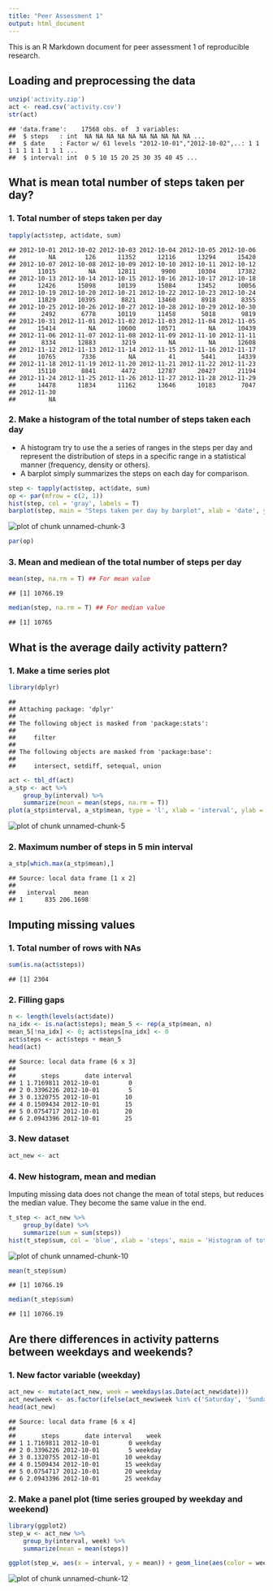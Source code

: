 ```yaml
---
title: "Peer Assessment 1"
output: html_document
---
```


This is an R Markdown document for peer assessment 1 of reproducible research.

## Loading and preprocessing the data

```r
unzip('activity.zip')
act <- read.csv('activity.csv')
str(act)
```

```
## 'data.frame':	17568 obs. of  3 variables:
##  $ steps   : int  NA NA NA NA NA NA NA NA NA NA ...
##  $ date    : Factor w/ 61 levels "2012-10-01","2012-10-02",..: 1 1 1 1 1 1 1 1 1 1 ...
##  $ interval: int  0 5 10 15 20 25 30 35 40 45 ...
```


## What is mean total number of steps taken per day?
### 1. Total number of steps taken per day

```r
tapply(act$step, act$date, sum)
```

```
## 2012-10-01 2012-10-02 2012-10-03 2012-10-04 2012-10-05 2012-10-06 
##         NA        126      11352      12116      13294      15420 
## 2012-10-07 2012-10-08 2012-10-09 2012-10-10 2012-10-11 2012-10-12 
##      11015         NA      12811       9900      10304      17382 
## 2012-10-13 2012-10-14 2012-10-15 2012-10-16 2012-10-17 2012-10-18 
##      12426      15098      10139      15084      13452      10056 
## 2012-10-19 2012-10-20 2012-10-21 2012-10-22 2012-10-23 2012-10-24 
##      11829      10395       8821      13460       8918       8355 
## 2012-10-25 2012-10-26 2012-10-27 2012-10-28 2012-10-29 2012-10-30 
##       2492       6778      10119      11458       5018       9819 
## 2012-10-31 2012-11-01 2012-11-02 2012-11-03 2012-11-04 2012-11-05 
##      15414         NA      10600      10571         NA      10439 
## 2012-11-06 2012-11-07 2012-11-08 2012-11-09 2012-11-10 2012-11-11 
##       8334      12883       3219         NA         NA      12608 
## 2012-11-12 2012-11-13 2012-11-14 2012-11-15 2012-11-16 2012-11-17 
##      10765       7336         NA         41       5441      14339 
## 2012-11-18 2012-11-19 2012-11-20 2012-11-21 2012-11-22 2012-11-23 
##      15110       8841       4472      12787      20427      21194 
## 2012-11-24 2012-11-25 2012-11-26 2012-11-27 2012-11-28 2012-11-29 
##      14478      11834      11162      13646      10183       7047 
## 2012-11-30 
##         NA
```

### 2. Make a histogram of the total number of steps taken each day
- A histogram try to use the a series of ranges in the steps per day and represent the distribution of steps in a specific range in a statistical manner (frequency, density or others).
- A barplot simply summarizes the steps on each day for comparison.


```r
step <- tapply(act$step, act$date, sum)
op <- par(mfrow = c(2, 1))
hist(step, col = 'gray', labels = T)
barplot(step, main = "Steps taken per day by barplot", xlab = 'date', ylab = 'steps')
```

![plot of chunk unnamed-chunk-3](figure/unnamed-chunk-3-1.png) 

```r
par(op)
```

### 3. Mean and mediean of the total number of steps per day

```r
mean(step, na.rm = T) ## For mean value
```

```
## [1] 10766.19
```

```r
median(step, na.rm = T) ## For median value
```

```
## [1] 10765
```


## What is the average daily activity pattern?
### 1. Make a time series plot

```r
library(dplyr)
```

```
## 
## Attaching package: 'dplyr'
## 
## The following object is masked from 'package:stats':
## 
##     filter
## 
## The following objects are masked from 'package:base':
## 
##     intersect, setdiff, setequal, union
```

```r
act <- tbl_df(act)
a_stp <- act %>%
    group_by(interval) %>%
    summarize(mean = mean(steps, na.rm = T))
plot(a_stp$interval, a_stp$mean, type = 'l', xlab = 'interval', ylab = 'average steps', main = 'average steps of 5 min interval')
```

![plot of chunk unnamed-chunk-5](figure/unnamed-chunk-5-1.png) 

### 2. Maximum number of steps in 5 min interval

```r
a_stp[which.max(a_stp$mean),]
```

```
## Source: local data frame [1 x 2]
## 
##   interval     mean
## 1      835 206.1698
```

## Imputing missing values
### 1. Total number of rows with NAs

```r
sum(is.na(act$steps))
```

```
## [1] 2304
```

### 2. Filling gaps

```r
n <- length(levels(act$date))
na_idx <- is.na(act$steps); mean_5 <- rep(a_stp$mean, n)
mean_5[!na_idx] <- 0; act$steps[na_idx] <- 0
act$steps <- act$steps + mean_5
head(act)
```

```
## Source: local data frame [6 x 3]
## 
##       steps       date interval
## 1 1.7169811 2012-10-01        0
## 2 0.3396226 2012-10-01        5
## 3 0.1320755 2012-10-01       10
## 4 0.1509434 2012-10-01       15
## 5 0.0754717 2012-10-01       20
## 6 2.0943396 2012-10-01       25
```

### 3. New dataset

```r
act_new <- act
```

### 4. New histogram, mean and median
Imputing missing data does not change the mean of total steps, but reduces the median value. They become the same value in the end.

```r
t_step <- act_new %>%
    group_by(date) %>%
    summarize(sum = sum(steps))
hist(t_step$sum, col = 'blue', xlab = 'steps', main = 'Histogram of total steps')
```

![plot of chunk unnamed-chunk-10](figure/unnamed-chunk-10-1.png) 

```r
mean(t_step$sum)
```

```
## [1] 10766.19
```

```r
median(t_step$sum)
```

```
## [1] 10766.19
```

## Are there differences in activity patterns between weekdays and weekends?
### 1. New factor variable (weekday)

```r
act_new <- mutate(act_new, week = weekdays(as.Date(act_new$date)))
act_new$week <- as.factor(ifelse(act_new$week %in% c('Saturday', 'Sunday'), 'weekend', 'weekday'))
head(act_new)
```

```
## Source: local data frame [6 x 4]
## 
##       steps       date interval    week
## 1 1.7169811 2012-10-01        0 weekday
## 2 0.3396226 2012-10-01        5 weekday
## 3 0.1320755 2012-10-01       10 weekday
## 4 0.1509434 2012-10-01       15 weekday
## 5 0.0754717 2012-10-01       20 weekday
## 6 2.0943396 2012-10-01       25 weekday
```

### 2. Make a panel plot (time series grouped by weekday and weekend)

```r
library(ggplot2)
step_w <- act_new %>%
    group_by(interval, week) %>%
    summarize(mean = mean(steps))

ggplot(step_w, aes(x = interval, y = mean)) + geom_line(aes(color = week)) + facet_wrap(~week, ncol = 1) + labs(x = 'interval', y = 'Number of steps') + ggtitle('Weekday vs. Weekend') + theme_linedraw() + theme(legend.position = 'none');
```

![plot of chunk unnamed-chunk-12](figure/unnamed-chunk-12-1.png) 



